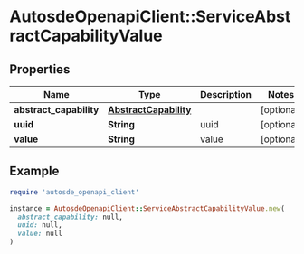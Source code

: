 # AutosdeOpenapiClient::ServiceAbstractCapabilityValue

## Properties

| Name | Type | Description | Notes |
| ---- | ---- | ----------- | ----- |
| **abstract_capability** | [**AbstractCapability**](AbstractCapability.md) |  | [optional] |
| **uuid** | **String** | uuid | [optional] |
| **value** | **String** | value | [optional] |

## Example

```ruby
require 'autosde_openapi_client'

instance = AutosdeOpenapiClient::ServiceAbstractCapabilityValue.new(
  abstract_capability: null,
  uuid: null,
  value: null
)
```

